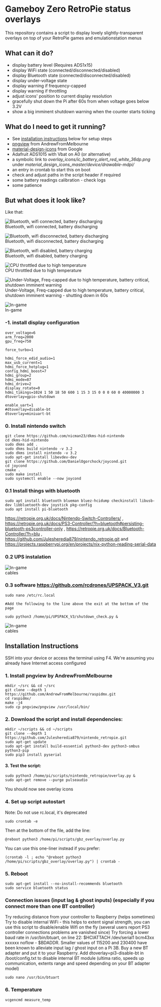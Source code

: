 # Gameboy Zero RetroPie status overlays
This repository contains a script to display lovely slightly-transparent overlays on top of your RetroPie games and emulationstation menus

## What can it do?
- display battery level (Requires ADS1x15)
- display WiFi state (connected/disconnected/disabled)
- display Bluetooth state (connected/disconnected/disabled)
- display under-voltage state
- display warning if frequency-capped
- display warning if throttling
- adjust icons' position to current display resolution
- gracefully shut down the Pi after 60s from when voltage goes below 3.2V
- show a big imminent shutdown warning when the counter starts ticking

## What do I need to get it running?
- See [installation instructions](#installation-instructions) below for setup steps
- [pngview](https://github.com/AndrewFromMelbourne/raspidmx/tree/master/pngview) from AndrewFromMelbourne
- [material-design-icons](https://github.com/google/material-design-icons/archive/master.zip) from Google
- Adafruit ADS1015 with Vbat on A0 (or alternative)
- a symbolic link to *overlay\_icons/ic\_battery\_alert\_red\_white\_36dp.png* under *material\_design\_icons\_master/device/drawable-mdpi/*
- an entry in crontab to start this on boot
- check and adjust paths in the script header if required
- some battery readings calibration - check logs
- some patience

## But what does it look like?
Like that:

![Bluetooth, wifi connected, battery discharging](_images/connected.png)  
Bluetooth, wifi connected, battery discharging

![Bluetooth, wifi disconnected, battery discharging](_images/disconnected.png)  
Bluetooth, wifi disconnected, battery discharging

![Bluetooth, wifi disabled, battery charging](_images/disabled_charging.png)  
Bluetooth, wifi disabled, battery charging

![CPU throttled due to high temperature](_images/throttle.png)  
CPU throttled due to high temperature

![Under-Voltage, Freq-capped due to high temperature, battery critical, shutdown imminent warning](_images/freqcap_undervolt_criticalbat_shutdown.png)  
Under-Voltage, Freq-capped due to high temperature, battery critical, shutdown imminent warning - shutting down in 60s

![In-game](_images/ingame.png)  
In-game
### -1. install display configuration

    over_voltage=6
    arm_freq=2000
    gpu_freq=750

    force_turbo=1
    
    hdmi_force_edid_audio=1
    max_usb_current=1
    hdmi_force_hotplug=1
    config_hdmi_boost=7
    hdmi_group=2
    hdmi_mode=87
    hdmi_drive=2
    display_rotate=0                             
    hdmi_timings=1024 1 50 18 50 600 1 15 3 15 0 0 0 60 0 40000000 3  
    dtoverlay=gpio-shutdown
    
    enable_uart=1
    #dtoverlay=disable-bt
    dtoverlay=miniuart-bt





### 0. Install nintendo switch 

    
    git clone https://github.com/nicman23/dkms-hid-nintendo
    cd dkms-hid-nintendo
    sudo dkms add .
    sudo dkms build nintendo -v 3.2
    sudo dkms install nintendo -v 3.2
    sudo apt-get install libevdev-dev
    git clone https://github.com/DanielOgorchock/joycond.git
    cd joycond
    cmake .
    sudo make install
    sudo systemctl enable --now joycond
### 0.1 Install things with bluetooth     
    sudo apt install bluetooth blueman bluez-hcidump checkinstall libusb-dev libbluetooth-dev joystick pkg-config
    sudo apt install pi-bluetooth
        


https://retropie.org.uk/docs/Nintendo-Switch-Controllers/ ,
https://retropie.org.uk/docs/PS3-Controller/?h=bluetooth#persisting-bluetooth-ps3controller-only ,
https://retropie.org.uk/docs/Bluetooth-Controller/?h=blu ,
https://github.com/Julesheredia879/nintendo_retropie.git and 
https://projects.raspberrypi.org/en/projects/nix-python-reading-serial-data

### 0.2 UPS instalation

![In-game](_images/configuracion_cables.jpg)  
cables

### 0.3 software https://github.com/rcdrones/UPSPACK_V3.git
    sudo nano /etc/rc.local
    
    #Add the following to the line above the exit at the bottom of the page
    
    sudo python3 /home/pi/UPSPACK_V3/shutdown_check.py &


![In-game](_images/instalar.png)  
cables


## Installation Instructions

SSH into your device or access the terminal using F4. We're assuming you already have Internet access configured

### 1. Install pngview by AndrewFromMelbourne
    mkdir ~/src && cd ~/src
    git clone --depth 1 https://github.com/AndrewFromMelbourne/raspidmx.git
    cd raspidmx/
    make -j4
    sudo cp pngview/pngview /usr/local/bin/


### 2. Download the script and install dependencies:
    mkdir ~/scripts && cd ~/scripts
    git clone --depth 1 https://github.com/Julesheredia879/nintendo_retropie.git
    sudo apt-get update
    sudo apt-get install build-essential python3-dev python3-smbus python3-pip
    sudo pip3 install pyserial

#### 3. Test the script:

    sudo python3 /home/pi/scripts/nintendo_retropie/overlay.py &
    sudo apt-get remove --purge pulseaudio
    
You should now see overlay icons

### 4. Set up script autostart
Note: Do not use rc.local, it's deprecated

    sudo crontab -e

Then at the bottom of the file, add the line:

    @reboot python3 /home/pi/scripts/gbz_overlay/overlay.py

You can use this one-liner instead if you prefer:

    (crontab -l ; echo "@reboot python3 /home/pi/scripts/gbz_overlay/overlay.py") | crontab -

### 5. Reboot

    sudo apt-get install --no-install-recommends bluetooth
    sudo service bluetooth status


### Connection issues (input lag & ghost inputs) (especially if you connect more than one BT controller)
Try reducing distance from your controller to Raspberry (helps sometimes)
Try to disable internal WiFi - this helps to extent signal strength, you can use this script to disable/enable Wifi on the fly (several users report PS3 controller connections problems are vanished since)
Try forcing a lower baud rate in /usr/bin/btuart, on line 22: $HCIATTACH /dev/serial1 bcm43xx xxxxxx noflow - $BDADDR. Smaller values of 115200 and 230400 have been known to alleviate input lag / ghost input on a Pi 3B.
Buy a new BT adapter and put it to your Raspberry. Add dtoverlay=pi3-disable-bt in /boot/config.txt to disable internal BT module (ultima ratio, speeds up communication, extents range and speed depending on your BT adapter model)

    sudo nano /usr/bin/btuart

### 6. Temperature
    vcgencmd measure_temp
